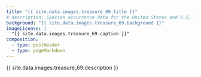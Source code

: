 ```yaml
---
title: "{{ site.data.images.treasure_69.title }}"
# description: Species occurrence data for the United States and U.S. Territories.
background: "{{ site.data.images.treasure_69.background }}"
imageLicense: |
  "{{ site.data.images.treasure_69.caption }}"
composition:
  - type: postHeader
  - type: pageMarkdown
---
```


{{ site.data.images.treasure_69.description }}